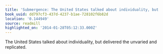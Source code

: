 ```yaml
---
title: 'Submergence: The United States talked about individuality, but delivered …'
book_uuid: dd797cf3-437d-4237-b1ae-728102f6b82d
location: '0.144949'
source: readmill
highlighted_on: '2014-01-28T05:12:33.000Z'
---
```


The United States talked about individuality, but delivered the unvaried and replicated.